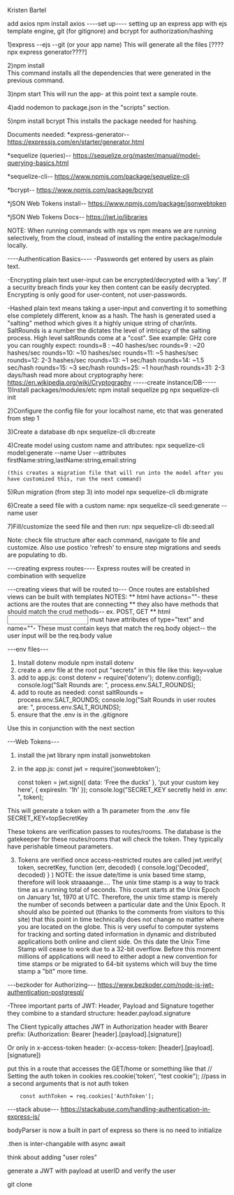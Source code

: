 Kristen Bartel

add axios 
npm install axios
----set up---- 
setting up an express app with ejs template engine, git (for gitignore) and bcrypt for authorization/hashing

1)express --ejs --git (or your app name) 
    This will generate all the files [????npx express generator????]

2)npm install  
    This command installs all the dependencies that were generated in the previous command. 

3)npm start 
    This will run the app- at this point text a sample route.

4)add nodemon to package.json in the "scripts" section. 

5)npm install bcrypt
    This installs the package needed for hashing. 
    
Documents needed: 
*express-generator-- https://expressjs.com/en/starter/generator.html

*sequelize (queries)-- https://sequelize.org/master/manual/model-querying-basics.html

*sequelize-cli-- https://www.npmjs.com/package/sequelize-cli

*bcrypt--  https://www.npmjs.com/package/bcrypt

*jSON Web Tokens install-- https://www.npmjs.com/package/jsonwebtoken

*jSON Web Tokens Docs-- https://jwt.io/libraries

NOTE: When running commands with npx vs npm means we are running selectively, from the cloud, instead of installing the entire package/module locally.

----Authentication Basics----
-Passwords get entered by users as plain text.

-Encrypting plain text user-input can be encrypted/decrypted with a 'key'. If a security breach finds your key then content can be easily decrypted. Encrypting is only good for user-content, not user-passwords.

-Hashed plain text means taking a user-input and converting it to something else completely different, know as a hash. The hash is generated used a "salting" method which gives it a highly unique string of char/ints. SaltRounds is a number the dictates the level of intricacy of the salting process. High level saltRounds come at a "cost". See example:
    GHz core you can roughly expect:
        rounds=8 : ~40 hashes/sec
        rounds=9 : ~20 hashes/sec
        rounds=10: ~10 hashes/sec
        rounds=11: ~5  hashes/sec
        rounds=12: 2-3 hashes/sec
        rounds=13: ~1 sec/hash
        rounds=14: ~1.5 sec/hash
        rounds=15: ~3 sec/hash
        rounds=25: ~1 hour/hash
        rounds=31: 2-3 days/hash
read more about cryptography here: https://en.wikipedia.org/wiki/Cryptography
-----create instance/DB-----
1)Install packages/modules/etc
    npm install sequelize pg
        npx sequelize-cli init

2)Configure the config file for your localhost name, etc that was generated from step 1

3)Create a database db
    npx sequelize-cli db:create

4)Create model using custom name and attributes: 
    npx sequelize-cli model:generate --name User --attributes firstName:string,lastName:string,email:string
    
    (this creates a migration file that will run into the model after you have customized this, run the next command)

5)Run migration (from step 3) into model
    npx sequelize-cli db:migrate

6)Create a seed file with a custom name:
    npx sequelize-cli seed:generate --name user

7)Fill/customize the seed file and then run: 
    npx sequelize-cli db:seed:all

Note: check file structure after each command, navigate to file and customize. Also use postico 'refresh' to ensure step migrations and seeds are populating to db.

---creating express routes----
Express routes will be created in combination with sequelize 

---creating views that will be routed to---
Once routes are established views can be built with templates 
NOTES:
** html <forms> have actions=""- these actions are the routes that are connecting
** they also have methods that should match the crud methods-- ex. POST, GET
** html <input> must have attributes of type="text" and name=""- These must contain keys that match the req.body object-- the user input will be the req.body value

---env files---
1) Install dotenv module 
     npm install dotenv
2) create a .env file at the root
    put "secrets" in this file like this:  key=value
3) add to app.js:
    const dotenv = require('dotenv');
    dotenv.config();
    console.log("Salt Rounds are: ", process.env.SALT_ROUNDS);
4) add to route as needed:
    const saltRounds = process.env.SALT_ROUNDS;
    console.log("Salt Rounds in user routes are: ", process.env.SALT_ROUNDS);
5) ensure that the .env is in the .gitignore

Use this in conjunction with the next section 

---Web Tokens---
1) install the jwt library
     npm install jsonwebtoken
2) in the app.js:
    const jwt = require('jsonwebtoken');

    const token = jwt.sign({
    data: 'Free the ducks'
    }, 'put your custom key here', { expiresIn: '1h' });
    console.log("SECRET_KEY secretly held in .env: ", token);

This will generate a token with a 1h parameter from the .env file SECRET_KEY=topSecretKey

These tokens are verification passes to routes/rooms. The database is the gatekeeper for these routes/rooms that will check the token. They  typically have perishable timeout parameters.

3) Tokens are verified once access-restricted routes are called
    jwt.verify(
        token,
        secretKey,
    function (err, decoded) {
        console.log('Decoded', decoded)
  }
)
    NOTE: the issue date/time is unix based time stamp, therefore will look straaaange....
    The unix time stamp is a way to track time as a running total of seconds. This count starts at the Unix Epoch on January 1st, 1970 at UTC. Therefore, the unix time stamp is merely the number of seconds between a particular date and the Unix Epoch. It should also be pointed out (thanks to the comments from visitors to this site) that this point in time technically does not change no matter where you are located on the globe. This is very useful to computer systems for tracking and sorting dated information in dynamic and distributed applications both online and client side. On this date the Unix Time Stamp will cease to work due to a 32-bit overflow. Before this moment millions of applications will need to either adopt a new convention for time stamps or be migrated to 64-bit systems which will buy the time stamp a "bit" more time.


---bezkoder for Authorizing---
https://www.bezkoder.com/node-js-jwt-authentication-postgresql/

-Three important parts of JWT: Header, Payload and Signature
together they combine to a standard structure: header.payload.signature

The Client typically attaches JWT in Authorization header with Bearer prefix:
(Authorization: Bearer [header].[payload].[signature])

Or only in x-access-token header:
(x-access-token: [header].[payload].[signature])


put this in a route that accesses the GET/home or something like that
// Setting the auth token in cookies
        res.cookie('token', "test cookie"); //pass in a second arguments that is not auth token

        const authToken = req.cookies['AuthToken'];

---stack abuse---
https://stackabuse.com/handling-authentication-in-express-js/

bodyParser is now a built in part of express so there is no need to initialize

.then is inter-changable with async await

think about adding "user roles"

generate a JWT with payload at userID and verify the user 

git clone
